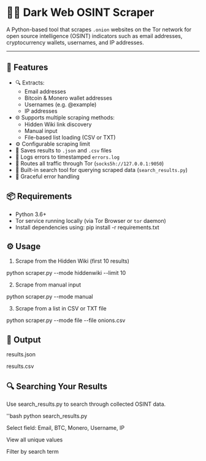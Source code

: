 # 🕵️‍♂️ Dark Web OSINT Scraper

A Python-based tool that scrapes `.onion` websites on the Tor network for open source intelligence (OSINT) indicators such as email addresses, cryptocurrency wallets, usernames, and IP addresses.

---

## 🚀 Features

- 🔍 Extracts:
  - Email addresses
  - Bitcoin & Monero wallet addresses
  - Usernames (e.g. @example)
  - IP addresses
- 🌐 Supports multiple scraping methods:
  - Hidden Wiki link discovery
  - Manual input
  - File-based list loading (CSV or TXT)
- ⚙️ Configurable scraping limit
- 📁 Saves results to `.json` and `.csv` files
- 📄 Logs errors to timestamped `errors.log`
- 🔐 Routes all traffic through Tor (`socks5h://127.0.0.1:9050`)
- 💬 Built-in search tool for querying scraped data (`search_results.py`)
- 🧪 Graceful error handling


## 📦 Requirements

- Python 3.6+
- Tor service running locally (via Tor Browser or `tor` daemon)
- Install dependencies using: pip install -r requirements.txt

## ⚙️ Usage
1. Scrape from the Hidden Wiki (first 10 results)

python scraper.py --mode hiddenwiki --limit 10

2. Scrape from manual input

python scraper.py --mode manual

3. Scrape from a list in CSV or TXT file

python scraper.py --mode file --file onions.csv

## 📁 Output
results.json

results.csv

## 🔍 Searching Your Results
Use search_results.py to search through collected OSINT data.

''bash python search_results.py

Select field: Email, BTC, Monero, Username, IP

View all unique values

Filter by search term

